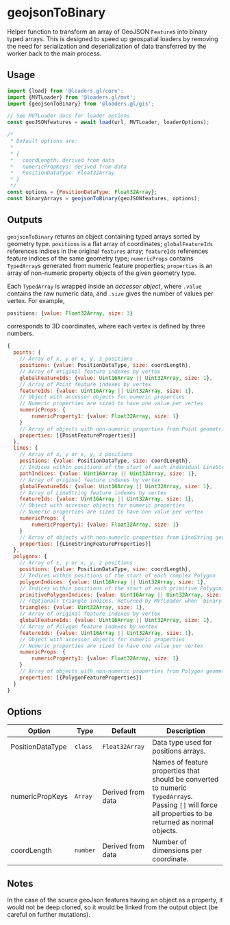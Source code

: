 # geojsonToBinary

Helper function to transform an array of GeoJSON `Feature`s into binary typed
arrays. This is designed to speed up geospatial loaders by removing the need for
serialization and deserialization of data transferred by the worker back to the
main process.

## Usage

```js
import {load} from '@loaders.gl/core';
import {MVTLoader} from '@loaders.gl/mvt';
import {geojsonToBinary} from '@loaders.gl/gis';

// See MVTLoader docs for loader options
const geoJSONfeatures = await load(url, MVTLoader, loaderOptions);

/*
 * Default options are:
 *
 * {
 *   coordLength: derived from data
 *   numericPropKeys: derived from data
 *   PositionDataType: Float32Array
 * }
 */
const options = {PositionDataType: Float32Array};
const binaryArrays = geojsonToBinary(geoJSONfeatures, options);
```

## Outputs

`geojsonToBinary` returns an object containing typed arrays sorted by geometry
type. `positions` is a flat array of coordinates; `globalFeatureIds` references
indices in the original `features` array; `featureIds` references feature
indices of the same geometry type; `numericProps` contains `TypedArray`s
generated from numeric feature properties; `properties` is an array of
non-numeric property objects of the given geometry type.

Each `TypedArray` is wrapped inside an _accessor object_, where `.value` contains the raw numeric data, and `.size` gives the number of values per vertex. For example,

```js
positions: {value: Float32Array, size: 3}
```

corresponds to 3D coordinates, where each vertex is defined by three numbers.

```js
{
  points: {
    // Array of x, y or x, y, z positions
    positions: {value: PositionDataType, size: coordLength},
    // Array of original feature indexes by vertex
    globalFeatureIds: {value: Uint16Array || Uint32Array, size: 1},
    // Array of Point feature indexes by vertex
    featureIds: {value: Uint16Array || Uint32Array, size: 1},
    // Object with accessor objects for numeric properties
    // Numeric properties are sized to have one value per vertex
    numericProps: {
        numericProperty1: {value: Float32Array, size: 1}
    }
    // Array of objects with non-numeric properties from Point geometries
    properties: [{PointFeatureProperties}]
  },
  lines: {
    // Array of x, y or x, y, z positions
    positions: {value: PositionDataType, size: coordLength},
    // Indices within positions of the start of each individual LineString
    pathIndices: {value: Uint16Array || Uint32Array, size: 1},
    // Array of original feature indexes by vertex
    globalFeatureIds: {value: Uint16Array || Uint32Array, size: 1},
    // Array of LineString feature indexes by vertex
    featureIds: {value: Uint16Array || Uint32Array, size: 1},
    // Object with accessor objects for numeric properties
    // Numeric properties are sized to have one value per vertex
    numericProps: {
        numericProperty1: {value: Float32Array, size: 1}
    }
    // Array of objects with non-numeric properties from LineString geometries
    properties: [{LineStringFeatureProperties}]
  },
  polygons: {
    // Array of x, y or x, y, z positions
    positions: {value: PositionDataType, size: coordLength},
    // Indices within positions of the start of each complex Polygon
    polygonIndices: {value: Uint16Array || Uint32Array, size: 1},
    // Indices within positions of the start of each primitive Polygon/ring
    primitivePolygonIndices: {value: Uint16Array || Uint32Array, size: 1},
    // (Optional) triangle indices. Returned by MVTLoader when `binary` option is used. Allows deck.gl to skip performing costly triangulation on main thread (https://github.com/visgl/loaders.gl/pull/1356)
    triangles: {value: Uint32Array, size: 1},
    // Array of original feature indexes by vertex
    globalFeatureIds: {value: Uint16Array || Uint32Array, size: 1},
    // Array of Polygon feature indexes by vertex
    featureIds: {value: Uint16Array || Uint32Array, size: 1},
    // Object with accessor objects for numeric properties
    // Numeric properties are sized to have one value per vertex
    numericProps: {
        numericProperty1: {value: Float32Array, size: 1}
    }
    // Array of objects with non-numeric properties from Polygon geometries
    properties: [{PolygonFeatureProperties}]
  }
}
```

## Options

| Option           | Type     | Default           | Description                                                                                                                                             |
| ---------------- | -------- | ----------------- | ------------------------------------------------------------------------------------------------------------------------------------------------------- |
| PositionDataType | `class`  | `Float32Array`    | Data type used for positions arrays.                                                                                                                    |
| numericPropKeys  | `Array`  | Derived from data | Names of feature properties that should be converted to numeric `TypedArray`s. Passing `[]` will force all properties to be returned as normal objects. |
| coordLength      | `number` | Derived from data | Number of dimensions per coordinate.                                                                                                                    |

## Notes

In the case of the source geoJson features having an object as a property, it would not be deep cloned, so it would be linked from the output object (be careful on further mutations).
